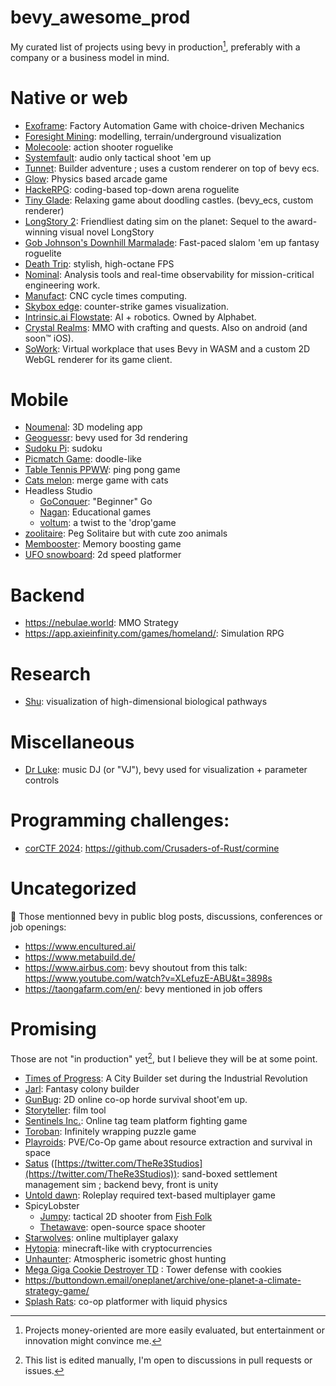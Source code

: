 # bevy_awesome_prod

My curated list of projects using bevy in production[^1], preferably with a company or a business model in mind.

# Native or web

- [Exoframe](https://exofactory.net/): Factory Automation Game with choice-driven Mechanics
- [Foresight Mining](https://www.foresightmining.com/): modelling, terrain/underground visualization
- [Molecoole](https://store.steampowered.com/app/1792170/Molecoole/): action shooter roguelike
- [Systemfault](https://www.lightsout.games/systemfault): audio only tactical shoot 'em up
- [Tunnet](https://store.steampowered.com/app/2286390/Tunnet/): Builder adventure ; uses a custom renderer on top of bevy ecs.
- [Glow](https://store.steampowered.com/app/2896110/GLOW/): Physics based arcade game
- [HackeRPG](https://store.steampowered.com/app/2671770/HackeRPG/): coding-based top-down arena roguelite
- [Tiny Glade](https://store.steampowered.com/app/2198150/Tiny_Glade/): Relaxing game about doodling castles. (bevy_ecs, custom renderer)
- [LongStory 2]( https://store.steampowered.com/app/2427820/LongStory_2): Friendliest dating sim on the planet: Sequel to the award-winning visual novel LongStory
- [Gob Johnson's Downhill Marmalade](https://store.steampowered.com/app/3329170/Gob_Johnsons_Downhill_Marmalade/): Fast-paced slalom 'em up fantasy roguelite
- [Death Trip](https://store.steampowered.com/app/2909010/DEATHTRIP/): stylish, high-octane FPS
- [Nominal](https://nominal.io/): Analysis tools and real-time observability for mission-critical engineering work.
- [Manufact](https://manufact.au/): CNC cycle times computing.
- [Skybox edge](https://skybox.gg/edge/): counter-strike games visualization.
- [Intrinsic.ai Flowstate](https://www.intrinsic.ai/flowstate): AI + robotics. Owned by Alphabet.
- [Crystal Realms](https://crystalrealmsgame.com/): MMO with crafting and quests. Also on android (and soon™️ iOS).
- [SoWork](https://www.sowork.com/): Virtual workplace that uses Bevy in WASM and a custom 2D WebGL renderer for its game client.

# Mobile

- [Noumenal](https://noumenal.app/): 3D modeling app
- [Geoguessr](https://apps.apple.com/app/geoguessr/id1049876497): bevy used for 3d rendering
- [Sudoku Pi](https://apps.apple.com/us/app/sudoku-pi/id6467504425): sudoku
- [Picmatch Game](https://apps.apple.com/us/app/picmatch-game/id6450262296): doodle-like
- [Table Tennis PPWW](https://apps.apple.com/app/id1670037131): ping pong game
- [Cats melon](https://apps.apple.com/fr/app/cats-melon/id6478646325): merge game with cats
- Headless Studio
  - [GoConquer](https://play.google.com/store/apps/details?id=studio.headless.goconquer): "Beginner" Go
  - [Nagan](https://play.google.com/store/apps/details?id=studio.headless.nagan): Educational games
  - [voltum](https://play.google.com/store/apps/details?id=studio.headless.voltum): a twist to the 'drop'game
- [zoolitaire](https://apps.apple.com/app/zoolitaire/id6479218498): Peg Solitaire but with cute zoo animals
- [Membooster](https://apps.apple.com/gb/app/membooster/id6478470117): Memory boosting game
- [UFO snowboard](https://apps.apple.com/us/app/ufo-snowboard/id6474542185): 2d speed platformer
 
# Backend

- https://nebulae.world: MMO Strategy
- https://app.axieinfinity.com/games/homeland/: Simulation RPG

# Research

- [Shu](https://doi.org/10.1093/bioinformatics/btae140): visualization of high-dimensional biological pathways

# Miscellaneous

- [Dr Luke](https://github.com/DrLuke): music DJ (or "VJ"), bevy used for visualization + parameter controls

# Programming challenges:

- [corCTF 2024](https://ctftime.org/event/2282/): https://github.com/Crusaders-of-Rust/cormine

# Uncategorized

:shrug: Those mentionned bevy in public blog posts, discussions, conferences or job openings:
- https://www.encultured.ai/
- https://www.metabuild.de/
- https://www.airbus.com: bevy shoutout from this talk: https://www.youtube.com/watch?v=XLefuzE-ABU&t=3898s
- https://taongafarm.com/en/: bevy mentioned in job offers

# Promising

Those are not "in production" yet[^2], but I believe they will be at some point.

- [Times of Progress](https://store.steampowered.com/app/2628450/Times_of_Progress/): A City Builder set during the Industrial Revolution
- [Jarl](https://www.jarl-game.com/): Fantasy colony builder
- [GunBug](https://gunbug.xyz/): 2D online co-op horde survival shoot'em up.
- [Storyteller](https://storyteller.ai/): film tool
- [Sentinels Inc.](https://store.steampowered.com/app/2302620/Sentinels_Inc): Online tag team platform fighting game
- [Toroban](https://store.steampowered.com/app/1961850/Toroban/): Infinitely wrapping puzzle game
- [Playroids](https://playroids.com/): PVE/Co-Op game about resource extraction and survival in space
- [Satus](https://www.re3studios.com/) ([https://twitter.com/TheRe3Studios](https://twitter.com/TheRe3Studios)): sand-boxed settlement management sim ; backend bevy, front is unity
- [Untold dawn](https://blog.untold-dawn.com/): Roleplay required text-based multiplayer game
- SpicyLobster
  - [Jumpy](https://fishfolk.org/games/jumpy/): tactical 2D shooter from [Fish Folk](https://fishfolk.org/)
  - [Thetawave](https://metalmancy.itch.io/thetawave): open-source space shooter
- [Starwolves](https://gitlab.starwolves.io/starwolves/space): online multiplayer galaxy
- [Hytopia](https://hytopia.com/): minecraft-like with cryptocurrencies
- [Unhaunter](https://github.com/deavid/unhaunter/): Atmospheric isometric ghost hunting
- [Mega Giga Cookie Destroyer TD](https://store.steampowered.com/app/2283070/Mega_Giga_Cookie_Destroyer_TD/) : Tower defense with cookies
- https://buttondown.email/oneplanet/archive/one-planet-a-climate-strategy-game/
- [Splash Rats](https://subscribepage.io/KKZbQM): co-op platformer with liquid physics

[^1]: Projects money-oriented are more easily evaluated, but entertainment or innovation might convince me.
[^2]: This list is edited manually, I'm open to discussions in pull requests or issues.
